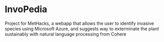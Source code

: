 # InvoPedia
Project for MetHacks, a webapp that allows the user to identify invasive species using Microsoft Azure, and suggests way to exterminate the plant sustainably with natural language processing from Cohere
